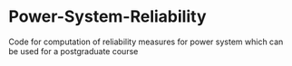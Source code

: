 # Power-System-Reliability
Code for computation of reliability measures for power system which can be used for a postgraduate course
